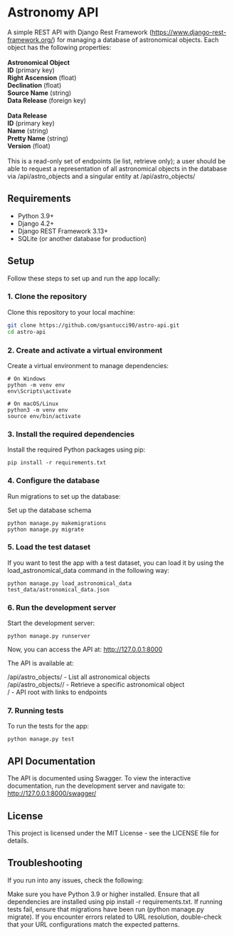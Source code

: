 # Astronomy API

A simple REST API with Django Rest Framework (https://www.django-rest-framework.org/) for managing a database of astronomical objects. 
Each object has the following properties:<br />
<br />
**Astronomical Object** <br />
**ID** (primary key) <br />
**Right Ascension** (float) <br />
**Declination** (float) <br />
**Source Name** (string) <br />
**Data Release** (foreign key)<br />
<br />
**Data Release** <br />
**ID** (primary key) <br />
**Name** (string) <br />
**Pretty Name** (string) <br />
**Version** (float) <br />
<br />
This is a read-only set of endpoints (ie list, retrieve only); a user should be able to request a representation of all astronomical objects in the database via /api/astro_objects and a singular entity at /api/astro_objects/<id> 


## Requirements

- Python 3.9+
- Django 4.2+
- Django REST Framework 3.13+
- SQLite (or another database for production)

## Setup

Follow these steps to set up and run the app locally:

### 1. Clone the repository

Clone this repository to your local machine:

```bash
git clone https://github.com/gsantucci90/astro-api.git
cd astro-api
```

### 2. Create and activate a virtual environment
Create a virtual environment to manage dependencies:

```
# On Windows
python -m venv env
env\Scripts\activate

# On macOS/Linux
python3 -m venv env
source env/bin/activate
```
### 3. Install the required dependencies
Install the required Python packages using pip:

```
pip install -r requirements.txt
```
### 4. Configure the database
Run migrations to set up the database:

Set up the database schema
```
python manage.py makemigrations
python manage.py migrate
```

### 5. Load the test dataset
If you want to test the app with a test dataset, you can load it by using the load_astronomical_data command in the following way:

```
python manage.py load_astronomical_data test_data/astronomical_data.json
```
### 6. Run the development server
Start the development server:
```
python manage.py runserver
```

Now, you can access the API at:
http://127.0.0.1:8000

The API is available at:

/api/astro_objects/ - List all astronomical objects<br />
/api/astro_objects/<id>/ - Retrieve a specific astronomical object<br />
/ - API root with links to endpoints

### 7. Running tests
To run the tests for the app:
```
python manage.py test
```

## API Documentation
The API is documented using Swagger. To view the interactive documentation, run the development server and navigate to:
http://127.0.0.1:8000/swagger/


## License
This project is licensed under the MIT License - see the LICENSE file for details.

## Troubleshooting
If you run into any issues, check the following:

Make sure you have Python 3.9 or higher installed.
Ensure that all dependencies are installed using pip install -r requirements.txt.
If running tests fail, ensure that migrations have been run (python manage.py migrate).
If you encounter errors related to URL resolution, double-check that your URL configurations match the expected patterns.
